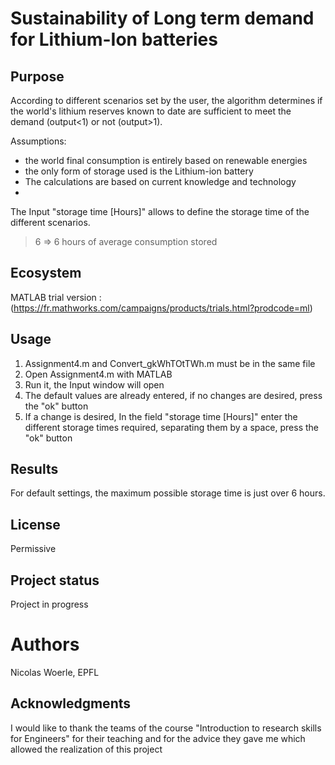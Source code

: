 # Sustainability of Long term demand for Lithium-Ion batteries

##  Purpose 

According to different scenarios set by the user, the algorithm determines if the world's lithium reserves known to date are sufficient to meet the demand (output<1) or not (output>1).

Assumptions:
- the world final consumption is entirely based on renewable energies 
- the only form of storage used is the Lithium-ion battery
- The calculations are based on current knowledge and technology 
- 
The Input "storage time [Hours]" allows to define the storage time of the different scenarios.
> 6 => 6 hours of average consumption stored

## Ecosystem

MATLAB 
trial version : (https://fr.mathworks.com/campaigns/products/trials.html?prodcode=ml)

## Usage

1. Assignment4.m and Convert_gkWhTOtTWh.m must be in the same file
2. Open Assignment4.m with MATLAB
3. Run it, the Input window will open
4. The default values are already entered, if no changes are desired, press the "ok" button
5. If a change is desired, In the field "storage time [Hours]" enter the different storage times required, separating them by a space, press the "ok" button

## Results 

For default settings, the maximum possible storage time is just over 6 hours. 

## License 

Permissive

## Project status

Project in progress

# Authors

Nicolas Woerle, EPFL

## Acknowledgments

I would like to thank the teams of the course "Introduction to research skills for Engineers" for their teaching and for the advice they gave me which allowed the realization of this project 

